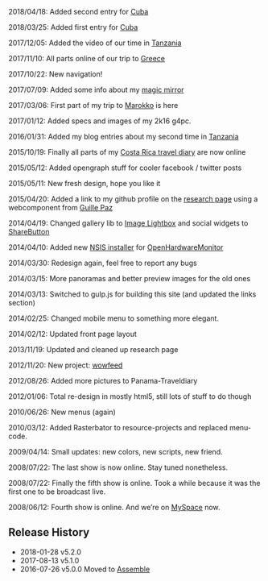 2018/04/18: Added second entry for <a class="article__link" href="travel_18_cuba.html">Cuba</a>

2018/03/25: Added first entry for <a class="article__link" href="travel_18_cuba.html">Cuba</a>

2017/12/05: Added the video of our time in <a class="article__link" href="travel_07_tansania.html">Tanzania</a>

2017/11/10: All parts online of our trip to <a class="article__link" href="travel_17_greece.html">Greece</a>

2017/10/22: New navigation!

2017/07/09: Added some info about my <a class="article__link" href="personal_magicmirror.html">magic mirror</a>

2017/03/06: First part of my trip to <a class="article__link" href="travel_15_marokko.html">Marokko</a> is here

2017/01/12: Added specs and images of my 2k16 g4pc.

2016/01/31: Added my blog entries about my second time in <a class="article__link" href="travel_07_tansania2.html">Tanzania</a>

2015/10/19: Finally all parts of my <a class="article__link" href="travel_15_costarica.html">Costa Rica travel diary</a> are now online

2015/05/12: Added opengraph stuff for cooler facebook / twitter posts

2015/05/11: New fresh design, hope you like it

2015/04/20: Added a link to my github profile on the <a class="article__link" href="personal_research.html#github">research page</a> using a webcomponent from <a class="article__link" href="https://pazguille.github.io/github-card/">Guille Paz</a>

2014/04/19: Changed gallery lib to <a class="article__link" href="https://osvaldas.info/image-lightbox-responsive-touch-friendly">Image Lightbox</a> and social widgets to <a class="article__link" href="https://github.com/carrot/share-button">ShareButton</a>

2014/04/10: Added new <a class="article__link" href="personal_research.html#ohmNSIS">NSIS installer</a> for <a class="article__link" href="http://openhardwaremonitor.org/">OpenHardwareMonitor</a>

2014/03/30: Redesign again, feel free to report any bugs

2014/03/15: More panoramas and better preview images for the old ones

2014/03/13: Switched to gulp.js for building this site (and updated the links section)

2014/02/25: Changed mobile menu to something more elegant.

2014/02/12: Updated front page layout

2013/11/19: Updated and cleaned up research page

2012/11/20: New project: <a href="personal_research.html#wowFeed">wowfeed</a>

2012/08/26: Added more pictures to Panama-Traveldiary

2012/01/06: Total re-design in mostly html5, still lots of stuff to do though

2010/06/26: New menus (again)

2010/03/12: Added Rasterbator to resource-projects and replaced menu-code.

2009/04/14: Small updates: new colors, new scripts, new friend.

2008/07/22: The last show is now online. Stay tuned nonetheless.

2008/07/22: Finally the fifth show is online. Took a while because it was the first one to be broadcast live.

2008/06/12: Fourth show is online. And we’re on <a href="https://myspace.com/diedaveundveeckshow" class="article__link">MySpace</a> now.

## Release History
 * 2018-01-28   v5.2.0
 * 2017-08-13   v5.1.0
 * 2016-07-26   v5.0.0  Moved to [Assemble](http://assemble.io)
